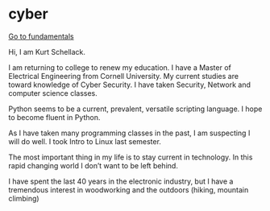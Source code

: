 # cyber

[Go to fundamentals](./fundamentals.md)

Hi, I am Kurt Schellack. 

I am returning to college to renew my education. I have a Master of Electrical Engineering from Cornell University. My current studies are toward knowledge of Cyber Security. I have taken Security, Network and computer science classes.

Python seems to be a current, prevalent, versatile scripting language.  I hope to become fluent in Python.

As I have taken many programming classes in the past, I am suspecting I will do well. I took Intro to Linux last semester.

The most important thing in my life is to stay current in technology. In this rapid changing world I don’t want to be left behind.

I have spent the last 40 years in the electronic industry, but I have a tremendous interest in woodworking and the outdoors (hiking, mountain climbing)


